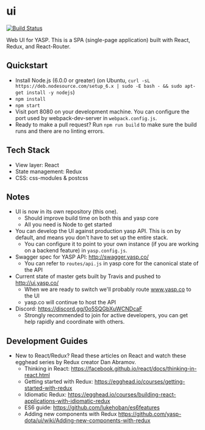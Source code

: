 # ui
[![Build Status](https://travis-ci.org/yasp-dota/ui.svg?branch=master)](https://travis-ci.org/yasp-dota/ui)

Web UI for YASP.  This is a SPA (single-page application) built with React, Redux, and React-Router.

Quickstart
----
* Install Node.js (6.0.0 or greater) (on Ubuntu, `curl -sL https://deb.nodesource.com/setup_6.x | sudo -E bash - && sudo apt-get install -y nodejs`)
* `npm install`
* `npm start`
* Visit port 8080 on your development machine.  You can configure the port used by webpack-dev-server in `webpack.config.js`.
* Ready to make a pull request? Run `npm run build` to make sure the build runs and there are no linting errors.

Tech Stack
----
* View layer: React
* State management: Redux
* CSS: css-modules & postcss

Notes
----
* UI is now in its own repository (this one).
  * Should improve build time on both this and yasp core
  * All you need is Node to get started
* You can develop the UI against production yasp API.  This is on by default, and means you don't have to set up the entire stack.
  * You can configure it to point to your own instance (if you are working on a backend feature) in `yasp.config.js`.
* Swagger spec for YASP API: http://swagger.yasp.co/
  * You can refer to `routes/api.js` in yasp core for the canonical state of the API
* Current state of master gets built by Travis and pushed to http://ui.yasp.co/
  * When we are ready to switch we'll probably route www.yasp.co to the UI
  * yasp.co will continue to host the API
* Discord: https://discord.gg/0o5SQGbXuWCNDcaF
  * Strongly recommended to join for active developers, you can get help rapidly and coordinate with others.

Development Guides
----
* New to React/Redux? Read these articles on React and watch these egghead series by Redux creator Dan Abramov.
  * Thinking in React: https://facebook.github.io/react/docs/thinking-in-react.html
  * Getting started with Redux: https://egghead.io/courses/getting-started-with-redux
  * Idiomatic Redux: https://egghead.io/courses/building-react-applications-with-idiomatic-redux
  * ES6 guide: https://github.com/lukehoban/es6features
  * Adding new components with Redux  https://github.com/yasp-dota/ui/wiki/Adding-new-components-with-redux
